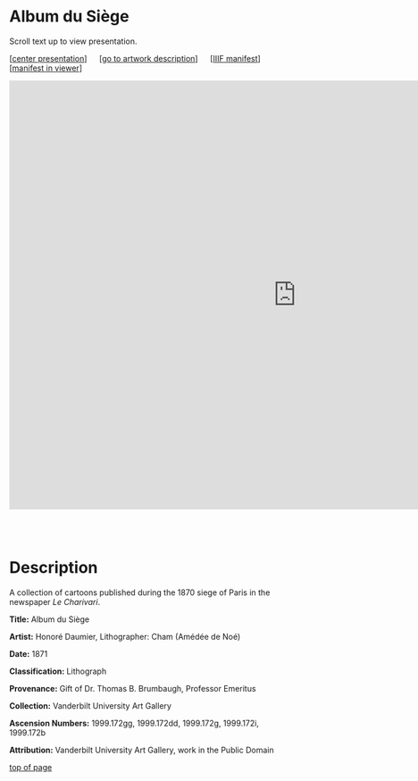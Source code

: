 # Album du Siège

Scroll text up to view presentation.

\[[center presentation](#viewer)\] &emsp; \[[go to artwork description](#description)\] &emsp; \[<a href="https://baskaufs.github.io/iiif/kim/album_du_siege.json" target="_blank">IIIF manifest</a>\] &emsp; \[<a href="https://ncsu-libraries.github.io/annona/tools/#/display?url=https%3A%2F%2Fbaskaufs.github.io%2Fiiif%2Fkim%2Falbum_du_siege.json&viewtype=iiif-storyboard&manifesturl=&settings=%7B%22fullpage%22%3Atrue%7D" target="_blank">manifest in viewer</a>\]

<iframe id="viewer" src="https://www.exhibit.so/exhibits/cj9iKo5UOSKuxcwvw8Lg?embedded=true" width="1026" height="768" allowfullscreen allow="autoplay" frameborder="0"></iframe>

<br/><br/>

# Description

A collection of cartoons published during the 1870 siege of Paris in the newspaper <em>Le Charivari</em>.

**Title:** Album du Siège 

**Artist:** Honoré Daumier, Lithographer: Cham (Amédée de Noé)

**Date:** 1871

**Classification:** Lithograph 

**Provenance:** Gift of Dr. Thomas B. Brumbaugh, Professor Emeritus

**Collection:** Vanderbilt University Art Gallery

**Ascension Numbers:** 1999.172gg, 1999.172dd, 1999.172g, 1999.172i, 1999.172b

**Attribution:** Vanderbilt University Art Gallery, work in the Public Domain

[top of page](#title)
